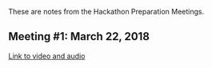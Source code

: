 These are notes from the Hackathon Preparation Meetings.

## Meeting #1: March 22, 2018

[Link to video and audio](https://zoom.us/recording/play/17HsknCw3e_bDHvRvNQH8IrEEPiBE4Zu1n3oom3b8reDlJh7zSficSA6PWVlfHF3 )
